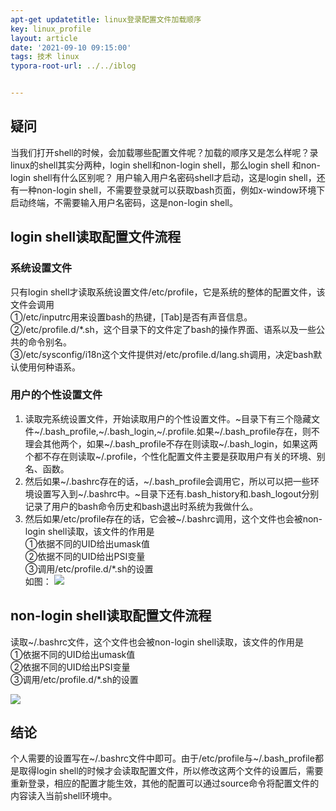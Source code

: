 ```yaml
---
apt-get updatetitle: linux登录配置文件加载顺序
key: linux_profile
layout: article
date: '2021-09-10 09:15:00'
tags: 技术 linux
typora-root-url: ../../iblog


---
```

## 疑问

当我们打开shell的时候，会加载哪些配置文件呢？加载的顺序又是怎么样呢？录linux的shell其实分两种，login shell和non-login shell，那么login shell 和non-login shell有什么区别呢？
用户输入用户名密码shell才启动，这是login shell，还有一种non-login shell，不需要登录就可以获取bash页面，例如x-window环境下启动终端，不需要输入用户名密码，这是non-login shell。

## login shell读取配置文件流程
### 系统设置文件

只有login shell才读取系统设置文件/etc/profile，它是系统的整体的配置文件，该文件会调用  
①/etc/inputrc用来设置bash的热键，[Tab]是否有声音信息。  
②/etc/profile.d/*.sh，这个目录下的文件定了bash的操作界面、语系以及一些公共的命令别名。  
③/etc/sysconfig/i18n这个文件提供对/etc/profile.d/lang.sh调用，决定bash默认使用何种语系。

### 用户的个性设置文件

1. 读取完系统设置文件，开始读取用户的个性设置文件。~目录下有三个隐藏文件~/.bash_profile,~/.bash_login,~/.profile.如果~/.bash_profile存在，则不理会其他两个，如果~/.bash_profile不存在则读取~/.bash_login，如果这两个都不存在则读取~/.profile，个性化配置文件主要是获取用户有关的环境、别名、函数。
2. 然后如果~/.bashrc存在的话，~/.bash_profile会调用它，所以可以把一些环境设置写入到~/.bashrc中。~目录下还有.bash_history和.bash_logout分别记录了用户的bash命令历史和bash退出时系统为我做什么。
3. 然后如果/etc/profile存在的话，它会被~/.bashrc调用，这个文件也会被non-login shell读取，该文件的作用是  
   ①依据不同的UID给出umask值  
   ②依据不同的UID给出PSI变量  
   ③调用/etc/profile.d/*.sh的设置  
   如图：
   ![](http://img.azhangbaobao.cn/img/20210910103604.png)

## non-login shell读取配置文件流程
读取~/.bashrc文件，这个文件也会被non-login shell读取，该文件的作用是  
①依据不同的UID给出umask值  
②依据不同的UID给出PSI变量  
③调用/etc/profile.d/*.sh的设置

![](http://img.azhangbaobao.cn/img/20210910104302.png)



## 结论

个人需要的设置写在~/.bashrc文件中即可。由于/etc/profile与~/.bash_profile都是取得login shell的时候才会读取配置文件，所以修改这两个文件的设置后，需要重新登录，相应的配置才能生效，其他的配置可以通过source命令将配置文件的内容读入当前shell环境中。
